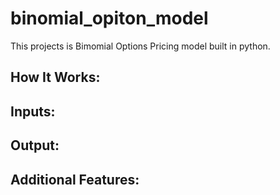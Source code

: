 # binomial_opiton_model

This projects is Bimomial Options Pricing model built in python.


## How It Works:

**Inputs:**  
- 

**Output:**  
- 

**Additional Features:**
- 
